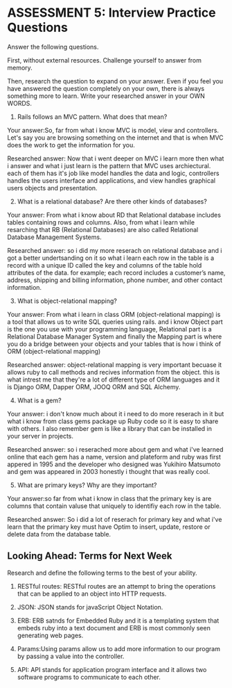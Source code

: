 # ASSESSMENT 5: Interview Practice Questions
Answer the following questions.

First, without external resources. Challenge yourself to answer from memory.

Then, research the question to expand on your answer. Even if you feel you have answered the question completely on your own, there is always something more to learn. Write your researched answer in your OWN WORDS.

1. Rails follows an MVC pattern. What does that mean?

  Your answer:So, far from what i know MVC is model, view and controllers. Let's say you are browsing something on the internet and that is when MVC does the work to get the information for you.

  Researched answer: Now that i went deeper on MVC i learn more then what i answer and what i just learn is the pattern that MVC uses archiectural. each of them has it's job like model handles the data and logic, controllers handles the users interface and applications, and view handles graphical users objects and presentation.



2. What is a relational database? Are there other kinds of databases?

  Your answer: From what i know about RD that Relational database includes tables containing rows and columns. Also, from what i learn while resarching that RB (Relational Databases) are also called Relational Database Management Systems.

  Researched answer: so i did my more reserach on relational database and i got a better undertsanding on it so what i learn each row in the table is a record with a unique ID called the key and columns of the table hold attributes of the data. for example;  each record includes a customer’s name, address, shipping and billing information, phone number, and other contact information.



3. What is object-relational mapping?

  Your answer: From what i learn in class ORM (object-relational mapping) is a tool that allows us to write SQL queries using rails. and i know Object part is the one you use with your programming language, Relational part is a Relational Database Manager System and finally the Mapping part is where you do a bridge between your objects and your tables that is how i think of ORM (object-relational mapping)

  Researched answer: object-relational mapping is very important becuase it allows ruby to call methods and recives information from the object. this is what intrest me that they're a lot of different type of ORM languages and it is Django ORM, Dapper ORM, JOOQ ORM and  SQL Alchemy.



4. What is a gem?

  Your answer: i don't know much about it i need to do more reserach in it but what i know from class gems package up Ruby code so it is easy to share with others. I also remember gem is like a library that can be installed in your server in projects.

  Researched answer: so i reserached more about gem and what i've learned online that each gem has a name, version and plateform and ruby was first appered in 1995 and the developer who designed was Yukihiro Matsumoto and gem was appeared in 2003 honestly i thought that was really cool.



5. What are primary keys? Why are they important?

  Your answer:so far from what i know in class that the primary key is are columns that contain valuse that uniquely to identifiy each row in the table. 

  Researched answer: So i did a lot of reserach for primary key and what i've learn that the primary key must have Optim to insert, update, restore or delete data from the database table.



## Looking Ahead: Terms for Next Week
Research and define the following terms to the best of your ability.

1. RESTful routes: RESTful routes are an attempt to bring the operations that can be applied to an object into HTTP requests.


2. JSON: JSON stands for javaScript Object Notation. 

3. ERB: ERB satnds for Embedded Ruby and it is a templating system that embeds ruby into a text document and ERB is most commonly seen generating web pages.

4. Params:Using params allow us to add more information to our program by passing a value into the controller.

5. API: API stands for application program interface and it allows two software programs to communicate to each other.